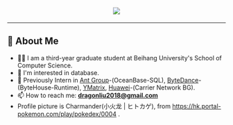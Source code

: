 <h1 align="center">
    <img src="https://readme-typing-svg.herokuapp.com/?lines=printf(%22Hello%2C%20World!%22);Welcome%20to%20my%20Github!&center=true&size=27">
</h1>

<!-- <h1 align="center">Hi 👋, I'm Dragon Liu.</h1> -->
<hr>
<h2 align="left">🙈 About Me</h2>

- 🧑‍💻 I am a third-year graduate student at Beihang University's School of Computer Science.
- 🔭 I'm interested in database.
  <!-- Working as an intern in [Ant Group](https://www.antgroup.com/) OceanBase(SQL) Now. -->
- 🏢  Previously Intern in [Ant Group](https://www.antgroup.com/)-(OceanBase-SQL), [ByteDance](https://www.bytedance.com/)-(ByteHouse-Runtime), [YMatrix](https://www.ymatrix.cn/), [Huawei](https://www.huawei.com/cn/gallery/photos/facilities/nanjing-research-center-b)-(Carrier Network BG).
- 📫 How to reach me: **dragonliu2018@gmail.com**
- Profile picture is Charmander(小火龙 | ヒトカゲ), from https://hk.portal-pokemon.com/play/pokedex/0004 .
<!-- - ⚡ Fun fact: I aspire to become a senior-level developer in database kernel development.
- 😄 Pronouns: ...
- 👯 I’m looking to collaborate on ...
- 🤔 I’m looking for help with ...
- 💬 Ask me about ... -->
<!-- 
<tr>
    <td>
        
### 🎉 Github Actions

<div style="text-align: center;">
    <img src="https://readmestats.999857.xyz/api?username=dragonliu2018&show_icons=true&locale=en" alt="Photo 1" style="display: inline-block; width: 50%;">
    <img align="right" src="https://readmestats.999857.xyz/api/top-langs?username=dragonliu2018&show_icons=true&locale=en&layout=compact" alt="Photo 2" style="display: inline-block; width: 45%;">
</div>
        
</td>
</tr> -->



